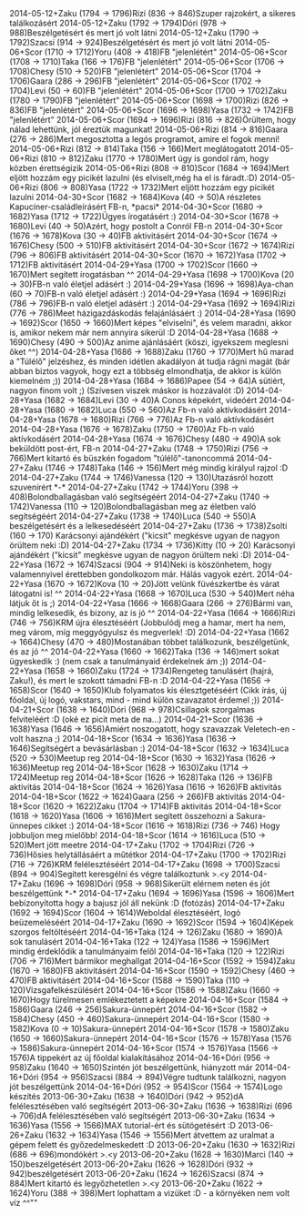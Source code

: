 <tr><td>2014-05-12</td><td>+</td><td>Zaku (1794 &rarr; 1796)</td><td>Rizi (836 &rarr; 846)</td><td>Szuper rajzokért, a sikeres találkozásért</td></tr>
<tr><td>2014-05-12</td><td>+</td><td>Zaku (1792 &rarr; 1794)</td><td>Dóri (978 &rarr; 988)</td><td>Beszélgetésért és mert jó volt látni </td></tr>
<tr><td>2014-05-12</td><td>+</td><td>Zaku (1790 &rarr; 1792)</td><td>Szacsi (914 &rarr; 924)</td><td>Beszélgetésért és mert jó volt látni </td></tr>
<tr><td>2014-05-06</td><td>+</td><td>Scor (1710 &rarr; 1712)</td><td>Yoru (408 &rarr; 418)</td><td>FB &quot;jelenlétért&quot;</td></tr>
<tr><td>2014-05-06</td><td>+</td><td>Scor (1708 &rarr; 1710)</td><td>Taka (166 &rarr; 176)</td><td>FB &quot;jelenlétért&quot;</td></tr>
<tr><td>2014-05-06</td><td>+</td><td>Scor (1706 &rarr; 1708)</td><td>Chesy (510 &rarr; 520)</td><td>FB &quot;jelenlétért&quot;</td></tr>
<tr><td>2014-05-06</td><td>+</td><td>Scor (1704 &rarr; 1706)</td><td>Gaara (286 &rarr; 296)</td><td>FB &quot;jelenlétért&quot;</td></tr>
<tr><td>2014-05-06</td><td>+</td><td>Scor (1702 &rarr; 1704)</td><td>Levi (50 &rarr; 60)</td><td>FB &quot;jelenlétért&quot;</td></tr>
<tr><td>2014-05-06</td><td>+</td><td>Scor (1700 &rarr; 1702)</td><td>Zaku (1780 &rarr; 1790)</td><td>FB &quot;jelenlétért&quot;</td></tr>
<tr><td>2014-05-06</td><td>+</td><td>Scor (1698 &rarr; 1700)</td><td>Rizi (826 &rarr; 836)</td><td>FB &quot;jelenlétért&quot;</td></tr>
<tr><td>2014-05-06</td><td>+</td><td>Scor (1696 &rarr; 1698)</td><td>Yasa (1732 &rarr; 1742)</td><td>FB &quot;jelenlétért&quot;</td></tr>
<tr><td>2014-05-06</td><td>+</td><td>Scor (1694 &rarr; 1696)</td><td>Rizi (816 &rarr; 826)</td><td>Örültem, hogy nálad lehettünk, jól éreztük magunkat!</td></tr>
<tr><td>2014-05-06</td><td>+</td><td>Rizi (814 &rarr; 816)</td><td>Gaara (276 &rarr; 286)</td><td>Mert megosztotta a legós programot, amire el fogok menni!</td></tr>
<tr><td>2014-05-06</td><td>+</td><td>Rizi (812 &rarr; 814)</td><td>Taka (156 &rarr; 166)</td><td>Mert meglátogatott</td></tr>
<tr><td>2014-05-06</td><td>+</td><td>Rizi (810 &rarr; 812)</td><td>Zaku (1770 &rarr; 1780)</td><td>Mert úgy is gondol rám, hogy közben érettségizik</td></tr>
<tr><td>2014-05-06</td><td>+</td><td>Rizi (808 &rarr; 810)</td><td>Scor (1684 &rarr; 1694)</td><td>Mert eljött hozzám egy picikét lazulni (és elviselt,még ha el is fáradt.:D)</td></tr>
<tr><td>2014-05-06</td><td>+</td><td>Rizi (806 &rarr; 808)</td><td>Yasa (1722 &rarr; 1732)</td><td>Mert eljött hozzám egy picikét lazulni</td></tr>
<tr><td>2014-04-30</td><td>+</td><td>Scor (1682 &rarr; 1684)</td><td>Kova (40 &rarr; 50)</td><td>A részletes Kapucíner-családleírásért FB-n, *pacsi*</td></tr>
<tr><td>2014-04-30</td><td>+</td><td>Scor (1680 &rarr; 1682)</td><td>Yasa (1712 &rarr; 1722)</td><td>Ügyes írogatásért :)</td></tr>
<tr><td>2014-04-30</td><td>+</td><td>Scor (1678 &rarr; 1680)</td><td>Levi (40 &rarr; 50)</td><td>Azért, hogy postolt a Conról FB-n</td></tr>
<tr><td>2014-04-30</td><td>+</td><td>Scor (1676 &rarr; 1678)</td><td>Kova (30 &rarr; 40)</td><td>FB aktivitásért</td></tr>
<tr><td>2014-04-30</td><td>+</td><td>Scor (1674 &rarr; 1676)</td><td>Chesy (500 &rarr; 510)</td><td>FB aktivitásért</td></tr>
<tr><td>2014-04-30</td><td>+</td><td>Scor (1672 &rarr; 1674)</td><td>Rizi (796 &rarr; 806)</td><td>FB aktivitásért</td></tr>
<tr><td>2014-04-30</td><td>+</td><td>Scor (1670 &rarr; 1672)</td><td>Yasa (1702 &rarr; 1712)</td><td>FB aktivitásért</td></tr>
<tr><td>2014-04-29</td><td>+</td><td>Yasa (1700 &rarr; 1702)</td><td>Scor (1660 &rarr; 1670)</td><td>Mert segített írogatásban ^^ </td></tr>
<tr><td>2014-04-29</td><td>+</td><td>Yasa (1698 &rarr; 1700)</td><td>Kova (20 &rarr; 30)</td><td>FB-n való életjel adásért :)</td></tr>
<tr><td>2014-04-29</td><td>+</td><td>Yasa (1696 &rarr; 1698)</td><td>Aya-chan (60 &rarr; 70)</td><td>FB-n való életjel adásért :)</td></tr>
<tr><td>2014-04-29</td><td>+</td><td>Yasa (1694 &rarr; 1696)</td><td>Rizi (786 &rarr; 796)</td><td>FB-n való életjel adásért :)</td></tr>
<tr><td>2014-04-29</td><td>+</td><td>Yasa (1692 &rarr; 1694)</td><td>Rizi (776 &rarr; 786)</td><td>Meet házigazdáskodás felajánlásáért :)</td></tr>
<tr><td>2014-04-28</td><td>+</td><td>Yasa (1690 &rarr; 1692)</td><td>Scor (1650 &rarr; 1660)</td><td>Mert képes &quot;elviselni&quot;, és velem maradni, akkor is, amikor nekem már nem annyira sikerül :D</td></tr>
<tr><td>2014-04-28</td><td>+</td><td>Yasa (1688 &rarr; 1690)</td><td>Chesy (490 &rarr; 500)</td><td>Az anime ajánlásáért (köszi, igyekszem meglesni őket ^^)</td></tr>
<tr><td>2014-04-28</td><td>+</td><td>Yasa (1686 &rarr; 1688)</td><td>Zaku (1760 &rarr; 1770)</td><td>Mert hű marad a &quot;Túlélő&quot; jelzéshez, és minden idétlen akadályon át tudja rágni magát (bár abban biztos vagyok, hogy ezt a többség elmondhatja, de akkor is külön kiemelném ;))</td></tr>
<tr><td>2014-04-28</td><td>+</td><td>Yasa (1684 &rarr; 1686)</td><td>Papee (54 &rarr; 64)</td><td>A sütiért, nagyon finom volt ;) (Szívesen viszek máskor is hozzávalót :D)</td></tr>
<tr><td>2014-04-28</td><td>+</td><td>Yasa (1682 &rarr; 1684)</td><td>Levi (30 &rarr; 40)</td><td>A Conos képekért, videóért</td></tr>
<tr><td>2014-04-28</td><td>+</td><td>Yasa (1680 &rarr; 1682)</td><td>Luca (550 &rarr; 560)</td><td>Az Fb-n való aktívkodásért</td></tr>
<tr><td>2014-04-28</td><td>+</td><td>Yasa (1678 &rarr; 1680)</td><td>Rizi (766 &rarr; 776)</td><td>Az Fb-n való aktívkodásért</td></tr>
<tr><td>2014-04-28</td><td>+</td><td>Yasa (1676 &rarr; 1678)</td><td>Zaku (1750 &rarr; 1760)</td><td>Az Fb-n való aktívkodásért</td></tr>
<tr><td>2014-04-28</td><td>+</td><td>Yasa (1674 &rarr; 1676)</td><td>Chesy (480 &rarr; 490)</td><td>A sok beküldött post-ért, FB-n</td></tr>
<tr><td>2014-04-27</td><td>+</td><td>Zaku (1748 &rarr; 1750)</td><td>Rizi (756 &rarr; 766)</td><td>Mert kitartó és büszkén fogadom &quot;túlélő&quot;-tanoncommá</td></tr>
<tr><td>2014-04-27</td><td>+</td><td>Zaku (1746 &rarr; 1748)</td><td>Taka (146 &rarr; 156)</td><td>Mert még mindig királyul rajzol :D </td></tr>
<tr><td>2014-04-27</td><td>+</td><td>Zaku (1744 &rarr; 1746)</td><td>Vanessa (120 &rarr; 130)</td><td>Utazásról hozott szuvenírért *-*</td></tr>
<tr><td>2014-04-27</td><td>+</td><td>Zaku (1742 &rarr; 1744)</td><td>Yoru (398 &rarr; 408)</td><td>Bolondballagásban való segítségéért</td></tr>
<tr><td>2014-04-27</td><td>+</td><td>Zaku (1740 &rarr; 1742)</td><td>Vanessa (110 &rarr; 120)</td><td>Bolondballagásban meg az életben való segítségéért</td></tr>
<tr><td>2014-04-27</td><td>+</td><td>Zaku (1738 &rarr; 1740)</td><td>Luca (540 &rarr; 550)</td><td>A beszélgetésért és a lelkesedéséért</td></tr>
<tr><td>2014-04-27</td><td>+</td><td>Zaku (1736 &rarr; 1738)</td><td>Zsolti (160 &rarr; 170)</td><td> Karácsonyi ajándékért (&quot;kicsit&quot; megkésve ugyan de nagyon örültem neki :D) </td></tr>
<tr><td>2014-04-27</td><td>+</td><td>Zaku (1734 &rarr; 1736)</td><td>Kitty (10 &rarr; 20)</td><td> Karácsonyi ajándékért (&quot;kicsit&quot; megkésve ugyan de nagyon örültem neki :D) </td></tr>
<tr><td>2014-04-22</td><td>+</td><td>Yasa (1672 &rarr; 1674)</td><td>Szacsi (904 &rarr; 914)</td><td>Neki is köszönhetem, hogy valamennyivel érettebben gondolkozom már. Hálás vagyok ezért. </td></tr>
<tr><td>2014-04-22</td><td>+</td><td>Yasa (1670 &rarr; 1672)</td><td>Kova (10 &rarr; 20)</td><td>Jött velünk füvészkertbe és várat látogatni is! ^^</td></tr>
<tr><td>2014-04-22</td><td>+</td><td>Yasa (1668 &rarr; 1670)</td><td>Luca (530 &rarr; 540)</td><td>Mert néha látjuk őt is ;)</td></tr>
<tr><td>2014-04-22</td><td>+</td><td>Yasa (1666 &rarr; 1668)</td><td>Gaara (266 &rarr; 276)</td><td>Bármi van, mindig lelkesedik, és bizony, az is jó ^^</td></tr>
<tr><td>2014-04-22</td><td>+</td><td>Yasa (1664 &rarr; 1666)</td><td>Rizi (746 &rarr; 756)</td><td>KRM újra élesztéséért (Jobbulódj meg a hamar, mert ha nem, meg várom, míg meggyógyulsz és megverlek! :D)</td></tr>
<tr><td>2014-04-22</td><td>+</td><td>Yasa (1662 &rarr; 1664)</td><td>Chesy (470 &rarr; 480)</td><td>Mostanában többet találkozunk, beszélgetünk, és az jó ^^</td></tr>
<tr><td>2014-04-22</td><td>+</td><td>Yasa (1660 &rarr; 1662)</td><td>Taka (136 &rarr; 146)</td><td>mert sokat ügyeskedik :) (nem csak a tanulmányaid érdekelnek ám ;))</td></tr>
<tr><td>2014-04-22</td><td>+</td><td>Yasa (1658 &rarr; 1660)</td><td>Zaku (1724 &rarr; 1734)</td><td>Rengeteg tanulásért (hajrá, Zaku!), és mert le szokott támadni FB-n :D</td></tr>
<tr><td>2014-04-22</td><td>+</td><td>Yasa (1656 &rarr; 1658)</td><td>Scor (1640 &rarr; 1650)</td><td>Klub folyamatos kis élesztgetéséért (Cikk írás, új főoldal, új logó, vakstars, mind - mind külön szavazatot érdemel ;))</td></tr>
<tr><td>2014-04-21</td><td>+</td><td>Scor (1638 &rarr; 1640)</td><td>Dóri (968 &rarr; 978)</td><td>Csillagok szorgalmas felviteléért :D (oké ez picit meta de na...)</td></tr>
<tr><td>2014-04-21</td><td>+</td><td>Scor (1636 &rarr; 1638)</td><td>Yasa (1646 &rarr; 1656)</td><td>Amiért noszogatott, hogy szavazzak Veletech-en - volt haszna ;)</td></tr>
<tr><td>2014-04-18</td><td>+</td><td>Scor (1634 &rarr; 1636)</td><td>Yasa (1636 &rarr; 1646)</td><td>Segítségért a bevásárlásban :)</td></tr>
<tr><td>2014-04-18</td><td>+</td><td>Scor (1632 &rarr; 1634)</td><td>Luca (520 &rarr; 530)</td><td>Meetup reg</td></tr>
<tr><td>2014-04-18</td><td>+</td><td>Scor (1630 &rarr; 1632)</td><td>Yasa (1626 &rarr; 1636)</td><td>Meetup reg</td></tr>
<tr><td>2014-04-18</td><td>+</td><td>Scor (1628 &rarr; 1630)</td><td>Zaku (1714 &rarr; 1724)</td><td>Meetup reg</td></tr>
<tr><td>2014-04-18</td><td>+</td><td>Scor (1626 &rarr; 1628)</td><td>Taka (126 &rarr; 136)</td><td>FB aktivitás</td></tr>
<tr><td>2014-04-18</td><td>+</td><td>Scor (1624 &rarr; 1626)</td><td>Yasa (1616 &rarr; 1626)</td><td>FB aktivitás</td></tr>
<tr><td>2014-04-18</td><td>+</td><td>Scor (1622 &rarr; 1624)</td><td>Gaara (256 &rarr; 266)</td><td>FB aktivitás</td></tr>
<tr><td>2014-04-18</td><td>+</td><td>Scor (1620 &rarr; 1622)</td><td>Zaku (1704 &rarr; 1714)</td><td>FB aktivitás</td></tr>
<tr><td>2014-04-18</td><td>+</td><td>Scor (1618 &rarr; 1620)</td><td>Yasa (1606 &rarr; 1616)</td><td>Mert segített összehozni a Sakura-ünnepes cikket :)</td></tr>
<tr><td>2014-04-18</td><td>+</td><td>Scor (1616 &rarr; 1618)</td><td>Rizi (736 &rarr; 746)</td><td> Hogy jobbuljon meg mielőbb!</td></tr>
<tr><td>2014-04-18</td><td>+</td><td>Scor (1614 &rarr; 1616)</td><td>Luca (510 &rarr; 520)</td><td>Mert jött meetre</td></tr>
<tr><td>2014-04-17</td><td>+</td><td>Zaku (1702 &rarr; 1704)</td><td>Rizi (726 &rarr; 736)</td><td>Hősies helytállásáért a műtétkor</td></tr>
<tr><td>2014-04-17</td><td>+</td><td>Zaku (1700 &rarr; 1702)</td><td>Rizi (716 &rarr; 726)</td><td>KRM felélesztéséért</td></tr>
<tr><td>2014-04-17</td><td>+</td><td>Zaku (1698 &rarr; 1700)</td><td>Szacsi (894 &rarr; 904)</td><td>Segített keresgélni és végre találkoztunk &gt;.&lt;y</td></tr>
<tr><td>2014-04-17</td><td>+</td><td>Zaku (1696 &rarr; 1698)</td><td>Dóri (958 &rarr; 968)</td><td>Sikerült elérnem neten és jót beszélgettünk *-*</td></tr>
<tr><td>2014-04-17</td><td>+</td><td>Zaku (1694 &rarr; 1696)</td><td>Yasa (1596 &rarr; 1606)</td><td>Mert bebizonyította hogy a bajusz jól áll nekünk :D (fotózás)</td></tr>
<tr><td>2014-04-17</td><td>+</td><td>Zaku (1692 &rarr; 1694)</td><td>Scor (1604 &rarr; 1614)</td><td>Weboldal élesztéséért, logó beüzemeléséért</td></tr>
<tr><td>2014-04-17</td><td>+</td><td>Zaku (1690 &rarr; 1692)</td><td>Scor (1594 &rarr; 1604)</td><td>Képek szorgos feltöltéséért </td></tr>
<tr><td>2014-04-16</td><td>+</td><td>Taka (124 &rarr; 126)</td><td>Zaku (1680 &rarr; 1690)</td><td>A sok tanulásért</td></tr>
<tr><td>2014-04-16</td><td>+</td><td>Taka (122 &rarr; 124)</td><td>Yasa (1586 &rarr; 1596)</td><td>Mert mindig érdeklődik a tanulmányaim felől</td></tr>
<tr><td>2014-04-16</td><td>+</td><td>Taka (120 &rarr; 122)</td><td>Rizi (706 &rarr; 716)</td><td>Mert bármikor meghallgat</td></tr>
<tr><td>2014-04-16</td><td>+</td><td>Scor (1592 &rarr; 1594)</td><td>Zaku (1670 &rarr; 1680)</td><td>FB aktivitásért</td></tr>
<tr><td>2014-04-16</td><td>+</td><td>Scor (1590 &rarr; 1592)</td><td>Chesy (460 &rarr; 470)</td><td>FB aktivitásért</td></tr>
<tr><td>2014-04-16</td><td>+</td><td>Scor (1588 &rarr; 1590)</td><td>Taka (110 &rarr; 120)</td><td>Vizsgafelkészülésért</td></tr>
<tr><td>2014-04-16</td><td>+</td><td>Scor (1586 &rarr; 1588)</td><td>Zaku (1660 &rarr; 1670)</td><td>Hogy türelmesen emlékeztetett a képekre</td></tr>
<tr><td>2014-04-16</td><td>+</td><td>Scor (1584 &rarr; 1586)</td><td>Gaara (246 &rarr; 256)</td><td>Sakura-ünnepért</td></tr>
<tr><td>2014-04-16</td><td>+</td><td>Scor (1582 &rarr; 1584)</td><td>Chesy (450 &rarr; 460)</td><td>Sakura-ünnepért</td></tr>
<tr><td>2014-04-16</td><td>+</td><td>Scor (1580 &rarr; 1582)</td><td>Kova (0 &rarr; 10)</td><td>Sakura-ünnepért</td></tr>
<tr><td>2014-04-16</td><td>+</td><td>Scor (1578 &rarr; 1580)</td><td>Zaku (1650 &rarr; 1660)</td><td>Sakura-ünnepért</td></tr>
<tr><td>2014-04-16</td><td>+</td><td>Scor (1576 &rarr; 1578)</td><td>Yasa (1576 &rarr; 1586)</td><td>Sakura-ünnepért</td></tr>
<tr><td>2014-04-16</td><td>+</td><td>Scor (1574 &rarr; 1576)</td><td>Yasa (1566 &rarr; 1576)</td><td>A tippekért az új főoldal kialakításához</td></tr>
<tr><td>2014-04-16</td><td>+</td><td>Dóri (956 &rarr; 958)</td><td>Zaku (1640 &rarr; 1650)</td><td>Szintén jót beszélgettünk, hiányzott már</td></tr>
<tr><td>2014-04-16</td><td>+</td><td>Dóri (954 &rarr; 956)</td><td>Szacsi (884 &rarr; 894)</td><td>Végre tudtunk találkozni, nagyon jót beszélgettünk</td></tr>
<tr><td>2014-04-16</td><td>+</td><td>Dóri (952 &rarr; 954)</td><td>Scor (1564 &rarr; 1574)</td><td>Logo készítés</td></tr>
<tr><td>2013-06-30</td><td>+</td><td>Zaku (1638 &rarr; 1640)</td><td>Dóri (942 &rarr; 952)</td><td>dA felélesztésében való segítségért</td></tr>
<tr><td>2013-06-30</td><td>+</td><td>Zaku (1636 &rarr; 1638)</td><td>Rizi (696 &rarr; 706)</td><td>dA felélesztésében való segítségért</td></tr>
<tr><td>2013-06-30</td><td>+</td><td>Zaku (1634 &rarr; 1636)</td><td>Yasa (1556 &rarr; 1566)</td><td>MAX tutorial-ért és sütögetésért :D</td></tr>
<tr><td>2013-06-26</td><td>+</td><td>Zaku (1632 &rarr; 1634)</td><td>Yasa (1546 &rarr; 1556)</td><td>Mert átvettem az uralmat a gépem felett és győzedelmeskedett :D</td></tr>
<tr><td>2013-06-20</td><td>+</td><td>Zaku (1630 &rarr; 1632)</td><td>Rizi (686 &rarr; 696)</td><td>mondókért &gt;.&lt;y </td></tr>
<tr><td>2013-06-20</td><td>+</td><td>Zaku (1628 &rarr; 1630)</td><td>Marci (140 &rarr; 150)</td><td>beszélgetésért</td></tr>
<tr><td>2013-06-20</td><td>+</td><td>Zaku (1626 &rarr; 1628)</td><td>Dóri (932 &rarr; 942)</td><td>beszélgetésért</td></tr>
<tr><td>2013-06-20</td><td>+</td><td>Zaku (1624 &rarr; 1626)</td><td>Szacsi (874 &rarr; 884)</td><td>Mert kitartó és legyőzhetetlen &gt;.&lt;y</td></tr>
<tr><td>2013-06-20</td><td>+</td><td>Zaku (1622 &rarr; 1624)</td><td>Yoru (388 &rarr; 398)</td><td>Mert lophattam a vizüket :D - a környéken nem volt víz ^^&quot;&quot;</td></tr>
